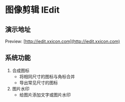 # 图像剪辑 IEdit

## 演示地址

Preview: [http://iedit.xxicon.com](http://iedit.xxicon.com)

## 系统功能

1. 合成图标
    - 将相同尺寸的图标与角标合并
    - 导出常见尺寸的图标
2. 图片水印
    - 给图片添加文字或图片水印
